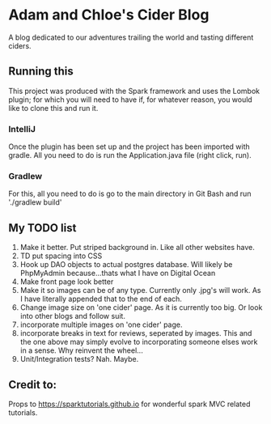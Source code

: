# Adam and Chloe's Cider Blog

A blog dedicated to our adventures trailing the world and tasting different ciders.

## Running this

This project was produced with the Spark framework and uses the Lombok plugin; for which you will need to have if,
for whatever reason, you would like to clone this and run it.

### IntelliJ

Once the plugin has been set up and the project has been imported with gradle. All you need to do is run the
Application.java file (right click, run).

### Gradlew

For this, all you need to do is go to the main directory in Git Bash and run './gradlew build'

## My TODO list

1) Make it better. Put striped background in. Like all other websites have.
2) TD put spacing into CSS
3) Hook up DAO objects to actual postgres database. Will likely be PhpMyAdmin because...thats what I have on Digital Ocean
4) Make front page look better
5) Make it so images can be of any type. Currently only .jpg's will work. As I have literally appended that to the end of each.
6) Change image size on 'one cider' page. As it is currently too big. Or look into other blogs and follow suit.
7) incorporate multiple images on 'one cider' page.
8) incorporate breaks in text for reviews, seperated by images. This and the one above may simply evolve to incorporating someone
elses work in a sense. Why reinvent the wheel...
9) Unit/Integration tests? Nah. Maybe.

## Credit to:

Props to https://sparktutorials.github.io for wonderful spark MVC related tutorials.
